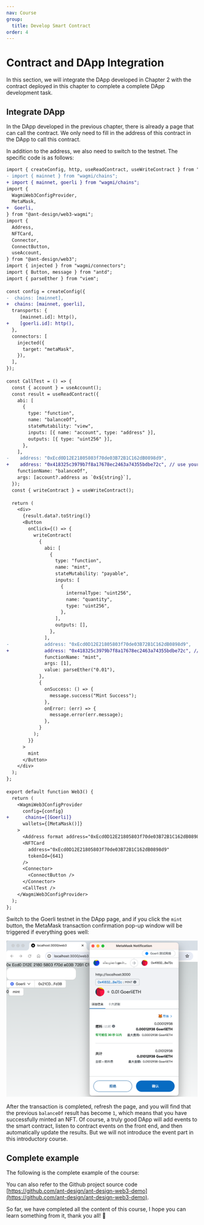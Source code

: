 ```yaml
---
nav: Course
group:
  title: Develop Smart Contract
order: 4
---
```


# Contract and DApp Integration

In this section, we will integrate the DApp developed in Chapter 2 with the contract deployed in this chapter to complete a complete DApp development task.

## Integrate DApp

In the DApp developed in the previous chapter, there is already a page that can call the contract. We only need to fill in the address of this contract in the DApp to call this contract.

In addition to the address, we also need to switch to the testnet. The specific code is as follows:

```diff
import { createConfig, http, useReadContract, useWriteContract } from "wagmi";
- import { mainnet } from "wagmi/chains";
+ import { mainnet, goerli } from "wagmi/chains";
import {
  WagmiWeb3ConfigProvider,
  MetaMask,
+  Goerli,
} from "@ant-design/web3-wagmi";
import {
  Address,
  NFTCard,
  Connector,
  ConnectButton,
  useAccount,
} from "@ant-design/web3";
import { injected } from "wagmi/connectors";
import { Button, message } from "antd";
import { parseEther } from "viem";

const config = createConfig({
-  chains: [mainnet],
+  chains: [mainnet, goerli],
  transports: {
     [mainnet.id]: http(),
+    [goerli.id]: http(),
  },
  connectors: [
    injected({
      target: "metaMask",
    }),
  ],
});

const CallTest = () => {
  const { account } = useAccount();
  const result = useReadContract({
    abi: [
      {
        type: "function",
        name: "balanceOf",
        stateMutability: "view",
        inputs: [{ name: "account", type: "address" }],
        outputs: [{ type: "uint256" }],
      },
    ],
-    address: "0xEcd0D12E21805803f70de03B72B1C162dB0898d9",
+    address: "0x418325c3979b7f8a17678ec2463a74355bdbe72c", // use your own contract address
    functionName: "balanceOf",
    args: [account?.address as `0x${string}`],
  });
  const { writeContract } = useWriteContract();

  return (
    <div>
      {result.data?.toString()}
      <Button
        onClick={() => {
          writeContract(
            {
              abi: [
                {
                  type: "function",
                  name: "mint",
                  stateMutability: "payable",
                  inputs: [
                    {
                      internalType: "uint256",
                      name: "quantity",
                      type: "uint256",
                    },
                  ],
                  outputs: [],
                },
              ],
-             address: "0xEcd0D12E21805803f70de03B72B1C162dB0898d9",
+             address: "0x418325c3979b7f8a17678ec2463a74355bdbe72c", // use your own contract address
              functionName: "mint",
              args: [1],
              value: parseEther("0.01"),
            },
            {
              onSuccess: () => {
                message.success("Mint Success");
              },
              onError: (err) => {
                message.error(err.message);
              },
            }
          );
        }}
      >
        mint
      </Button>
    </div>
  );
};

export default function Web3() {
  return (
    <WagmiWeb3ConfigProvider
      config={config}
+      chains={[Goerli]}
      wallets={[MetaMask()]}
    >
      <Address format address="0xEcd0D12E21805803f70de03B72B1C162dB0898d9" />
      <NFTCard
        address="0xEcd0D12E21805803f70de03B72B1C162dB0898d9"
        tokenId={641}
      />
      <Connector>
        <ConnectButton />
      </Connector>
      <CallTest />
    </WagmiWeb3ConfigProvider>
  );
};

```

Switch to the Goerli testnet in the DApp page, and if you click the `mint` button, the MetaMask transaction confirmation pop-up window will be triggered if everything goes well:

![](./img/mint-test-net.png)

After the transaction is completed, refresh the page, and you will find that the previous `balanceOf` result has become `1`, which means that you have successfully minted an NFT. Of course, a truly good DApp will add events to the smart contract, listen to contract events on the front end, and then automatically update the results. But we will not introduce the event part in this introductory course.

## Complete example

The following is the complete example of the course:

<code src="./demos/dapp.tsx"></code>

You can also refer to the Github project source code [https://github.com/ant-design/ant-design-web3-demo](https://github.com/ant-design/ant-design-web3-demo).

So far, we have completed all the content of this course, I hope you can learn something from it, thank you all! 🎉
